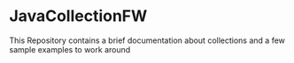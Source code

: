 # JavaCollectionFW
This Repository contains a brief documentation about collections and a few sample examples to work around

